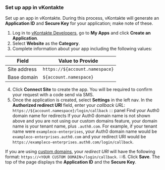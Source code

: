 ### Set up app in vKontakte
Set up an app in vKontakte. During this process, vKontakte will generate an **Application ID** and **Secure Key** for your application; make note of these.
1. Log in to [vKontakte Developers](https://new.vk.com/dev), go to **My Apps** and click **Create an Application**.
2. Select **Website** as the **Category**. 
3. Complete information about your app including the following values:

| Field | Value to Provide |
| - | - |
| Site address | `https://${account.namespace}` |
| Base domain | `${account.namespace}` |

4. Click **Connect Site** to create the app. You will be required to confirm your request with a code send via SMS.
5. Once the application is created, select **Settings** in the left nav. In the **Authorized redirect URI** field, enter your <dfn data-key="callback">callback URL</dfn>:
  `https://${account.namespace}/login/callback`
::: panel Find your Auth0 domain name for redirects
If your Auth0 domain name is not shown above and you are not using our custom domains feature, your domain name is your tenant name, plus `.auth0.com`. For example, if your tenant name were `exampleco-enterprises`, your Auth0 domain name would be `exampleco-enterprises.auth0.com` and your redirect URI would be `https://exampleco-enterprises.auth0.com/login/callback`.

If you are using [custom domains](/custom-domains), your <dfn data-key="callback">redirect URI</dfn> will have the following format: `https://<YOUR CUSTOM DOMAIN>/login/callback`.
:::6. Click **Save**. The top of the page displays the **Application ID** and the **Secure Key**.
